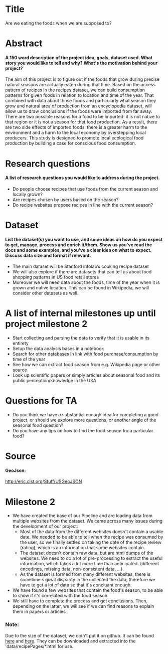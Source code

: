 # Title
Are we eating the foods when we are supposed to?
 
# Abstract
#### A 150 word description of the project idea, goals, dataset used. What story you would like to tell and why? What's the motivation behind your project?
 
The aim of this project is to figure out if the foods that grow during precise natural seasons are actually eaten during that time. Based on the access pattern of recipes in the recipes dataset, we can build consumption patterns for given foods in relation to location and time of the year. That combined with data about those foods and particularly what season they grow and natural area of production from an encyclopedia dataset, will allow us to draw conclusions if the foods were imported from far away. There are two possible reasons for a food to be imported: it is not native to that region or it is not a season for that food production. As a result, there are two side effects of imported foods: there is a greater harm to the environment and a harm to the local economy by overstepping local producers. This study is designed to promote local ecological food production by building a case for conscious food consumption.
 
 
# Research questions
#### A list of research questions you would like to address during the project. 
 
- Do people choose recipes that use foods from the current season and locally grown?
- Are recipes chosen by users based on the season?
- Do recipe websites propose recipes in line with the current season?
 
# Dataset
#### List the dataset(s) you want to use, and some ideas on how do you expect to get, manage, process and enrich it/them. Show us you've read the docs and some examples, and you've a clear idea on what to expect. Discuss data size and format if relevant.
 
- The main dataset will be Stanford infolab’s cooking recipe dataset
- We will also explore if there are datasets that can tell us about food shopping patterns in US food retail stores
- Moreover we will need data about the foods, time of the year when it is grown and native location. This can be found in Wikipedia, we will consider other datasets as well.
 
 
# A list of internal milestones up until project milestone 2
- Start collecting and parsing the data to verify that it is usable in its entirety
- Setup the data analysis bases in a notebook
- Search for other databases in link with food purchase/consumption by time of the year
- See how we can extract food season from e.g. Wikipedia page or other source
- Look up scientific papers or simply articles about seasonal food and its public perception/knowledge in the USA
 
 
 
# Questions for TA
- Do you think we have a substantial enough idea for completing a good project, or should we explore more questions, or another angle of the seasonal food question?
- Do you have any tips on how to find the food season for a particular food?

# Source
#### GeoJson: 
http://eric.clst.org/Stuff/USGeoJSON


# Milestone 2
- We have created the base of our Pipeline and are loading data from multiple websites from the dataset. We came across many issues during the development of our project:
  * Most of the data from the different websites doesn't contain a usable date. We needed to be able to tell when the recipe was consumed by the user, so we finally settled on taking the date of the recipe review (rating), which is an information that some websites contain.
  * The dataset doesn't contain raw data, but are html dumps of the websites. We need to do a lot of pre-processing to extract the useful information, which takes a lot more time than anticipated. (different encodings, missing data, non-consistent data, ...).
  * As the dataset is formed from many different websites, there is sometime s great disparity in the collected the data, therefore we have to get a lot of data so that it's concluant enough.
- We have found a few websites that contain the food's season, to be able to show if it's correlated with the food season
- We still have to complete the process and get conclusions. Then, depending on the latter, we will see if we can find reasons to explain them in papers or articles.

### Note:
Due to the size of the dataset, we didn't put it on github. It can be found [here](infolab.stanford.edu/~west1/from-cookies-to-cooks/recipePages.zip) and [here](infolab.stanford.edu/~west1/from-cookies-to-cooks/recipeInfo.tar.gz). They can be downloaded and extracted into the 'data/recipePages/*.html for use.
